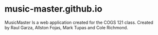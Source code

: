 # music-master.github.io
MusicMaster Is a web application created for the COGS 121 class. Created by Raul Garza, Allston Fojas, Mark Tupas and Cole Richmond.
